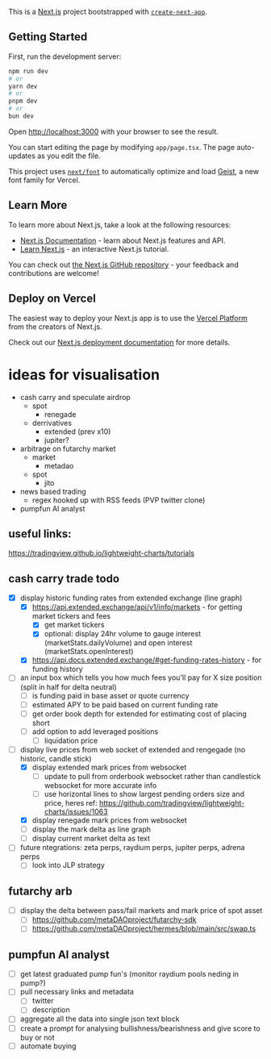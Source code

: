 This is a [Next.js](https://nextjs.org) project bootstrapped with [`create-next-app`](https://nextjs.org/docs/app/api-reference/cli/create-next-app).

## Getting Started

First, run the development server:

```bash
npm run dev
# or
yarn dev
# or
pnpm dev
# or
bun dev
```

Open [http://localhost:3000](http://localhost:3000) with your browser to see the result.

You can start editing the page by modifying `app/page.tsx`. The page auto-updates as you edit the file.

This project uses [`next/font`](https://nextjs.org/docs/app/building-your-application/optimizing/fonts) to automatically optimize and load [Geist](https://vercel.com/font), a new font family for Vercel.

## Learn More

To learn more about Next.js, take a look at the following resources:

- [Next.js Documentation](https://nextjs.org/docs) - learn about Next.js features and API.
- [Learn Next.js](https://nextjs.org/learn) - an interactive Next.js tutorial.

You can check out [the Next.js GitHub repository](https://github.com/vercel/next.js) - your feedback and contributions are welcome!

## Deploy on Vercel

The easiest way to deploy your Next.js app is to use the [Vercel Platform](https://vercel.com/new?utm_medium=default-template&filter=next.js&utm_source=create-next-app&utm_campaign=create-next-app-readme) from the creators of Next.js.

Check out our [Next.js deployment documentation](https://nextjs.org/docs/app/building-your-application/deploying) for more details.


# ideas for visualisation
  - cash carry and speculate airdrop
    - spot
      - renegade
    - derrivatives
      - extended (prev x10)
      - jupiter?
  - arbitrage on futarchy market
    - market
      - metadao
    - spot
      - jito
  - news based trading
    - regex hooked up with RSS feeds (PVP twitter clone)
  - pumpfun AI analyst

## useful links:
https://tradingview.github.io/lightweight-charts/tutorials

## cash carry trade todo
- [x] display historic funding rates from extended exchange (line graph)
  - [x] https://api.extended.exchange/api/v1/info/markets - for getting market tickers and fees
    - [x] get market tickers
    - [x] optional: display 24hr volume to gauge interest (marketStats.dailyVolume) and open interest (marketStats.openInterest)
  - [x] https://api.docs.extended.exchange/#get-funding-rates-history - for funding history
- [ ] an input box which tells you how much fees you'll pay for X size position (split in half for delta neutral)
  - [ ] is funding paid in base asset or quote currency
  - [ ] estimated APY to be paid based on current funding rate
  - [ ] get order book depth for extended for estimating cost of placing short
  - [ ] add option to add leveraged positions
    - [ ] liquidation price
- [ ] display live prices from web socket of extended and rengegade (no historic, candle stick)
  - [x] display extended mark prices from websocket
    - [ ] update to pull from orderbook websocket rather than candlestick websocket for more accurate info
    - [ ] use horizontal lines to show largest pending orders size and price, heres ref: https://github.com/tradingview/lightweight-charts/issues/1063
  - [x] display renegade mark prices from websocket
  - [ ] display the mark delta as line graph
  - [ ] display current market delta as text
- [ ] future ntegrations: zeta perps, raydium perps, jupiter perps, adrena perps
  - [ ] look into JLP strategy

## futarchy arb
- [ ] display the delta between pass/fail markets and mark price of spot asset
  - [ ] https://github.com/metaDAOproject/futarchy-sdk
  - [ ] https://github.com/metaDAOproject/hermes/blob/main/src/swap.ts

## pumpfun AI analyst
- [ ] get latest graduated pump fun's (monitor raydium pools neding in pump?)
- [ ] pull necessary links and metadata
  - [ ] twitter
  - [ ] description
- [ ] aggregate all the data into single json text block
- [ ] create a prompt for analysing bullishness/bearishness and give score to buy or not
- [ ] automate buying
